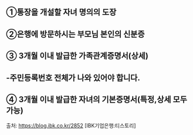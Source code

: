 ## **①통장을 개설할 자녀 명의의 도장**
## **②은행에 방문하시는 부모님 본인의 신분증**
## **③ 3개월 이내 발급한 가족관계증명서(상세)**
## **-주민등록번호 전체가 나와 있어야 합니다.** 
## **④ 3개월 이내 발급한 자녀의 기본증명서(특정,상세 모두가능)**
<span style="font-family:.AppleSDGothicNeoI-Regular;">출처</span>: <a href="https://blog.ibk.co.kr/2852" rel="noopener" class="external-link" target="_blank"><u>https://blog.ibk.co.kr/2852</u></a> [IBK기업은행:티스토리]